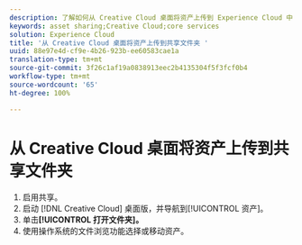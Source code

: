 ```yaml
---
description: 了解如何从 Creative Cloud 桌面将资产上传到 Experience Cloud 中的共享文件夹。
keywords: asset sharing;Creative Cloud;core services
solution: Experience Cloud
title: '从 Creative Cloud 桌面将资产上传到共享文件夹 '
uuid: 88e97e4d-cf9e-4b26-923b-ee60583cae1a
translation-type: tm+mt
source-git-commit: 3f26c1af19a0838913eec2b4135304f5f3fcf0b4
workflow-type: tm+mt
source-wordcount: '65'
ht-degree: 100%

---
```



# 从 Creative Cloud 桌面将资产上传到共享文件夹

1. 启用共享。
1. 启动 [!DNL Creative Cloud] 桌面版，并导航到[!UICONTROL 资产]。
1. 单击&#x200B;**[!UICONTROL 打开文件夹]。**
1. 使用操作系统的文件浏览功能选择或移动资产。
